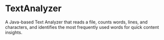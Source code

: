 # TextAnalyzer
A Java-based Text Analyzer that reads a file, counts words, lines, and characters, and identifies the most frequently used words for quick content insights.
